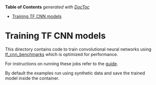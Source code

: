 <!-- START doctoc generated TOC please keep comment here to allow auto update -->
<!-- DON'T EDIT THIS SECTION, INSTEAD RE-RUN doctoc TO UPDATE -->
**Table of Contents**  *generated with [DocToc](https://github.com/thlorenz/doctoc)*

- [Training TF CNN models](#training-tf-cnn-models)

<!-- END doctoc generated TOC please keep comment here to allow auto update -->

# Training TF CNN models

This directory contains code to train convolutional
neural networks using [tf_cnn_benchmarks](https://github.com/tensorflow/benchmarks/tree/master/scripts/tf_cnn_benchmarks)
which is optimized for performance.

For instructions on running these jobs refer to the
[guide](https://www.kubeflow.org/docs/guides/components/tftraining/).

By default the examples run using synthetic data and save the trained model
inside the container.
